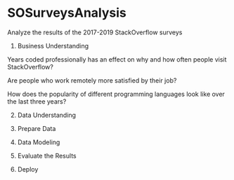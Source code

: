 # SOSurveysAnalysis
Analyze the results of the 2017-2019 StackOverflow surveys

1. Business Understanding


Years coded professionally has an effect on why and how often people visit StackOverflow?

Are people who work remotely more satisfied by their job?

How does the popularity of different programming languages look like over the last three years?


2. Data Understanding

3. Prepare Data

4. Data Modeling

5. Evaluate the Results

6. Deploy